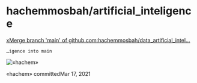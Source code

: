 # hachemmosbah/artificial\_inteligence

 [xMerge branch 'main' of github.com:hachemmosbah/data\_artificial\_intel…](https://github.com/hachemmosbah/artificial_inteligence/commit/1f680308b4f22ff2618acfefc316fb159bd769bb)

```text
…igence into main
```

![&#xAB;hachem&#xBB;](https://camo.githubusercontent.com/e8150e8ae942ed95ae8e7ee1656318f2d0f240892c6c5836d389d764ca4ad1bb/68747470733a2f2f312e67726176617461722e636f6d2f6176617461722f35616633656433396666636333323865613832386237396166366264346663383f643d68747470732533412532462532466769746875622e6769746875626173736574732e636f6d253246696d6167657325324667726176617461727325324667726176617461722d757365722d3432302e706e6726723d6726733d3634)

«hachem» committedMar 17, 2021

